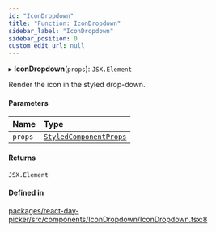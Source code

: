 ```yaml
---
id: "IconDropdown"
title: "Function: IconDropdown"
sidebar_label: "IconDropdown"
sidebar_position: 0
custom_edit_url: null
---
```


▸ **IconDropdown**(`props`): `JSX.Element`

Render the icon in the styled drop-down.

#### Parameters

| Name | Type |
| :------ | :------ |
| `props` | [`StyledComponentProps`](../types/StyledComponentProps) |

#### Returns

`JSX.Element`

#### Defined in

[packages/react-day-picker/src/components/IconDropdown/IconDropdown.tsx:8](https://github.com/gpbl/react-day-picker/blob/0df406c0/packages/react-day-picker/src/components/IconDropdown/IconDropdown.tsx#L8)
